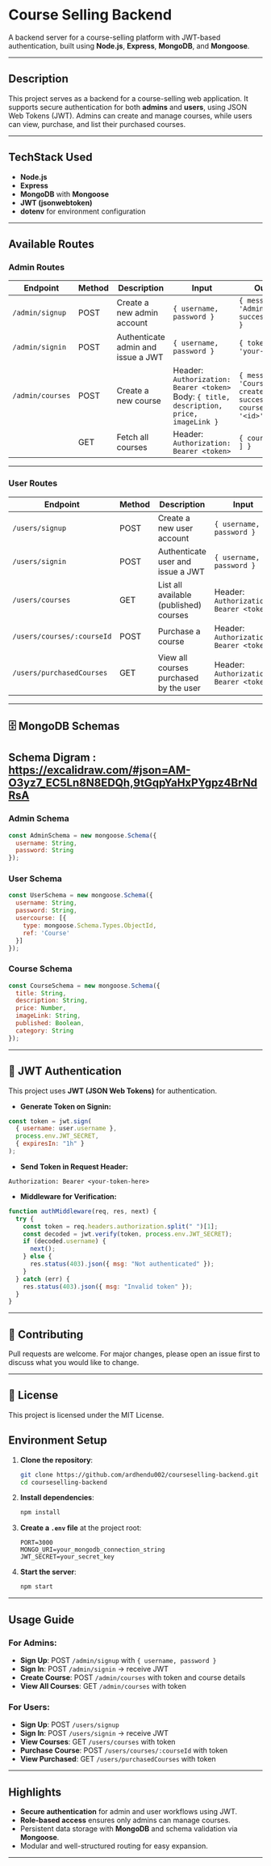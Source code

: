 # Course Selling Backend

A backend server for a course-selling platform with JWT-based authentication, built using **Node.js**, **Express**, **MongoDB**, and **Mongoose**.

---

##  Description

This project serves as a backend for a course-selling web application. It supports secure authentication for both **admins** and **users**, using JSON Web Tokens (JWT). Admins can create and manage courses, while users can view, purchase, and list their purchased courses.

---

##  TechStack Used

- **Node.js**
- **Express**
- **MongoDB** with **Mongoose**
- **JWT (jsonwebtoken)**
- **dotenv** for environment configuration

---

##  Available Routes

### Admin Routes

| Endpoint               | Method | Description                                  | Input                                                                 | Output                                                         |
|------------------------|--------|----------------------------------------------|------------------------------------------------------------------------|----------------------------------------------------------------|
| `/admin/signup`        | POST   | Create a new admin account                   | `{ username, password }`                                               | `{ message: 'Admin created successfully' }`                    |
| `/admin/signin`        | POST   | Authenticate admin and issue a JWT           | `{ username, password }`                                               | `{ token: 'your-token' }`                                      |
| `/admin/courses`       | POST   | Create a new course                          | Header: `Authorization: Bearer <token>`<br>Body: `{ title, description, price, imageLink }` | `{ message: 'Course created successfully', courseId: '<id>' }` |
|                        | GET    | Fetch all courses                            | Header: `Authorization: Bearer <token>`                                | `{ courses: [ … ] }`                                           |

---

### User Routes

| Endpoint                     | Method | Description                                      | Input                                                                 | Output                                                             |
|------------------------------|--------|--------------------------------------------------|------------------------------------------------------------------------|----------------------------------------------------------------------|
| `/users/signup`              | POST   | Create a new user account                        | `{ username, password }`                                               | `{ message: 'User created successfully' }`                         |
| `/users/signin`              | POST   | Authenticate user and issue a JWT                | `{ username, password }`                                               | `{ token: 'your-token' }`                                          |
| `/users/courses`             | GET    | List all available (published) courses           | Header: `Authorization: Bearer <token>`                                | `{ courses: [ … ] }`                                               |
| `/users/courses/:courseId`   | POST   | Purchase a course                                | Header: `Authorization: Bearer <token>`                                | `{ message: 'Course purchased successfully' }`                     |
| `/users/purchasedCourses`    | GET    | View all courses purchased by the user           | Header: `Authorization: Bearer <token>`                                | `{ purchasedCourses: [ … ] }`                                      |

---

## 🗄️ MongoDB Schemas
## Schema Digram : https://excalidraw.com/#json=AM-O3yz7_EC5Ln8N8EDQh,9tGqpYaHxPYgpz4BrNdRsA
### Admin Schema

```js
const AdminSchema = new mongoose.Schema({
  username: String,
  password: String
});
```

### User Schema

```js
const UserSchema = new mongoose.Schema({
  username: String,
  password: String,
  usercourse: [{
    type: mongoose.Schema.Types.ObjectId,
    ref: 'Course'
  }]
});
```

### Course Schema

```js
const CourseSchema = new mongoose.Schema({
  title: String,
  description: String,
  price: Number,
  imageLink: String,
  published: Boolean,
  category: String
});
```

---

## 🔑 JWT Authentication

This project uses **JWT (JSON Web Tokens)** for authentication.

* **Generate Token on Signin:**

```js
const token = jwt.sign(
  { username: user.username },
  process.env.JWT_SECRET,
  { expiresIn: "1h" }
);
```

* **Send Token in Request Header:**

```
Authorization: Bearer <your-token-here>
```

* **Middleware for Verification:**

```js
function authMiddleware(req, res, next) {
  try {
    const token = req.headers.authorization.split(" ")[1];
    const decoded = jwt.verify(token, process.env.JWT_SECRET);
    if (decoded.username) {
      next();
    } else {
      res.status(403).json({ msg: "Not authenticated" });
    }
  } catch (err) {
    res.status(403).json({ msg: "Invalid token" });
  }
}
```

---


## 🤝 Contributing

Pull requests are welcome. For major changes, please open an issue first to discuss what you would like to change.

---

## 📄 License

This project is licensed under the MIT License.


##  Environment Setup

1. **Clone the repository**:
    ```bash
    git clone https://github.com/ardhendu002/courseselling-backend.git
    cd courseselling-backend
    ```

2. **Install dependencies**:
    ```bash
    npm install
    ```

3. **Create a `.env` file** at the project root:
    ```env
    PORT=3000
    MONGO_URI=your_mongodb_connection_string
    JWT_SECRET=your_secret_key
    ```

4. **Start the server**:
    ```bash
    npm start
    ```

---

##  Usage Guide

### For Admins:
- **Sign Up**: POST `/admin/signup` with `{ username, password }`
- **Sign In**: POST `/admin/signin` → receive JWT
- **Create Course**: POST `/admin/courses` with token and course details
- **View All Courses**: GET `/admin/courses` with token

### For Users:
- **Sign Up**: POST `/users/signup`
- **Sign In**: POST `/users/signin` → receive JWT
- **View Courses**: GET `/users/courses` with token
- **Purchase Course**: POST `/users/courses/:courseId` with token
- **View Purchased**: GET `/users/purchasedCourses` with token

---

##  Highlights

- **Secure authentication** for admin and user workflows using JWT.
- **Role-based access** ensures only admins can manage courses.
- Persistent data storage with **MongoDB** and schema validation via **Mongoose**.
- Modular and well-structured routing for easy expansion.

---

